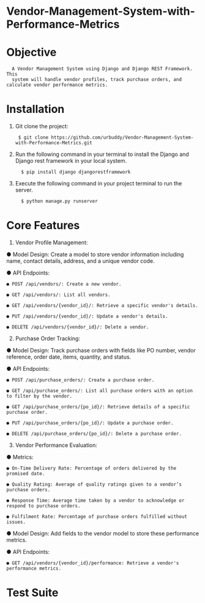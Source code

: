 # Vendor-Management-System-with-Performance-Metrics

# Objective
      A Vendor Management System using Django and Django REST Framework. This
      system will handle vendor profiles, track purchase orders, and calculate vendor performance metrics.
      
# Installation
   1. Git clone the project:
      
           $ git clone https://github.com/urbuddy/Vendor-Management-System-with-Performance-Metrics.git
     
  2. Run the following command in your terminal to install the Django and Django rest framework in your local system.
       
           $ pip install django djangorestframework
     
  3. Execute the following command in your project terminal to run the server.
     
           $ python manage.py runserver
      
# Core Features
  1. Vendor Profile Management:
     
  ● Model Design: Create a model to store vendor information including name, contact
  details, address, and a unique vendor code.
  
  ● API Endpoints:
  
    ● POST /api/vendors/: Create a new vendor.

    ● GET /api/vendors/: List all vendors.
    
    ● GET /api/vendors/{vendor_id}/: Retrieve a specific vendor's details.
    
    ● PUT /api/vendors/{vendor_id}/: Update a vendor's details.

    ● DELETE /api/vendors/{vendor_id}/: Delete a vendor.

  2. Purchase Order Tracking:
     
  ● Model Design: Track purchase orders with fields like PO number, vendor reference,
  order date, items, quantity, and status.
  
  ● API Endpoints:
  
    ● POST /api/purchase_orders/: Create a purchase order.
    
    ● GET /api/purchase_orders/: List all purchase orders with an option to filter by the vendor.
    
    ● GET /api/purchase_orders/{po_id}/: Retrieve details of a specific purchase order.
    
    ● PUT /api/purchase_orders/{po_id}/: Update a purchase order.
    
    ● DELETE /api/purchase_orders/{po_id}/: Delete a purchase order.
    
  3. Vendor Performance Evaluation:
     
  ● Metrics:
  
    ● On-Time Delivery Rate: Percentage of orders delivered by the promised date.
    
    ● Quality Rating: Average of quality ratings given to a vendor’s purchase orders.
    
    ● Response Time: Average time taken by a vendor to acknowledge or respond to purchase orders.
    
    ● Fulfilment Rate: Percentage of purchase orders fulfilled without issues.
    
  ● Model Design: Add fields to the vendor model to store these performance metrics.
  
  ● API Endpoints:
  
    ● GET /api/vendors/{vendor_id}/performance: Retrieve a vendor's performance metrics.
    
# Test Suite
